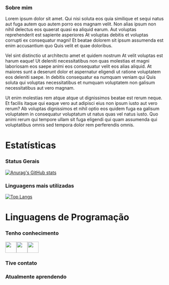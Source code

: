### Sobre mim
<p>Lorem ipsum dolor sit amet. Qui nisi soluta eos quia similique et sequi natus aut fuga autem quo autem porro eos magnam velit. Non alias ipsum non nihil delectus eos quaerat quasi ea aliquid earum. Aut voluptas reprehenderit est sapiente asperiores At voluptas debitis et voluptas corrupti ex consequatur magni! Et beatae dolorem sit ipsum assumenda est enim accusantium quo Quis velit et quae doloribus. </p><p>Vel sint distinctio ut architecto amet et quidem nostrum At velit voluptas est harum eaque! Ut deleniti necessitatibus non quas molestias et magni laboriosam eos saepe animi eos consequatur velit eos alias aliquid. At maiores sunt a deserunt dolor et aspernatur eligendi ut ratione voluptatem eos deleniti saepe. In debitis consequatur ea numquam veniam qui Quis soluta qui voluptas necessitatibus et numquam voluptatem non galisum necessitatibus aut vero magnam. </p><p>Ut enim molestias rem atque atque ut dignissimos beatae est rerum neque. Et facilis itaque qui eaque vero aut adipisci eius non ipsum iusto aut vero rerum? Ab voluptas dignissimos et nihil optio eos quidem fuga ea galisum voluptatem in consequatur voluptatum ut natus quas vel natus iusto. Quo animi rerum qui tempore ullam sit fuga eligendi qui quam assumenda qui voluptatibus omnis sed tempora dolor rem perferendis omnis. </p>

# Estatísticas
### Status Gerais
[![Anurag's GitHub stats](https://github-readme-stats.vercel.app/api?username=pabloosegat)](https://github.com/pabloosegat/github-readme-stats)

### Linguagens mais utilizadas
[![Top Langs](https://github-readme-stats.vercel.app/api/top-langs/?username=pabloosegat)](https://github.com/pabloosegat/github-readme-stats)

# Linguagens de Programação
### Tenho conhecimento
<img src="https://cdn.jsdelivr.net/gh/devicons/devicon/icons/python/python-original-wordmark.svg" width=35 height=35 /><img src="https://cdn.jsdelivr.net/gh/devicons/devicon/icons/html5/html5-original-wordmark.svg" width=35 height=35 /><img src="https://cdn.jsdelivr.net/gh/devicons/devicon/icons/css3/css3-original-wordmark.svg" width=35 height=35 />

### Tive contato

### Atualmente aprendendo
